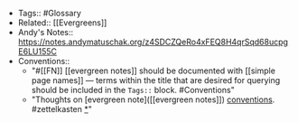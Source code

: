 - Tags:: #Glossary
- Related:: [[Evergreens]]
- Andy's Notes:: https://notes.andymatuschak.org/z4SDCZQeRo4xFEQ8H4qrSqd68ucpgE6LU155C
- Conventions::
    - "#[[FN]] [[evergreen notes]] should be documented with [[simple page names]] — terms within the title that are desired for querying should be included in the `Tags::` block. #Conventions"
    - "Thoughts on [evergreen note]([[evergreen notes]]) [conventions]([[Conventions]]). #zettelkasten [*]([[Bookmarks]])"

